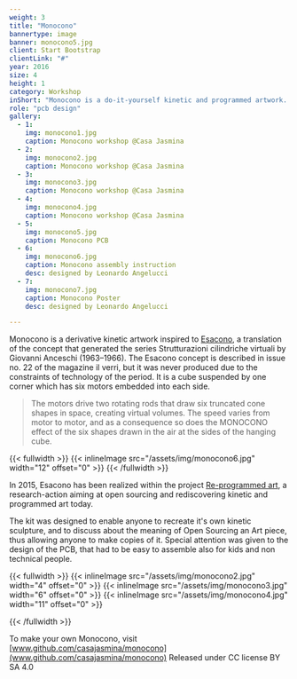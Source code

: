 ```yaml
---
weight: 3
title: "Monocono"
bannertype: image
banner: monocono5.jpg
client: Start Bootstrap
clientLink: "#"
year: 2016
size: 4
height: 1
category: Workshop
inShort: "Monocono is a do-it-yourself kinetic and programmed artwork. It is a USB powered electronic kit featuring digitally fabricated parts and a programmable board. A potentiometer controls the speed of a small motor that drives two rods and creates the effect of a virtual conic volume."
role: "pcb design"
gallery:
  - 1:
    img: monocono1.jpg
    caption: Monocono workshop @Casa Jasmina
  - 2:
    img: monocono2.jpg
    caption: Monocono workshop @Casa Jasmina
  - 3:
    img: monocono3.jpg
    caption: Monocono workshop @Casa Jasmina
  - 4:
    img: monocono4.jpg
    caption: Monocono workshop @Casa Jasmina
  - 5:
    img: monocono5.jpg
    caption: Monocono PCB
  - 6:
    img: monocono6.jpg
    caption: Monocono assembly instruction
    desc: designed by Leonardo Angelucci
  - 7:
    img: monocono7.jpg
    caption: Monocono Poster
    desc: designed by Leonardo Angelucci

---
```


 Monocono is a derivative kinetic artwork inspired to [Esacono](http://www.reprogrammed-art.cc/library/51/Esacono,-G.-Anceschi,-%3Cbr%3ES.-Cangiano,-D.-Fornari,-2015), a translation of the concept that generated the series Strutturazioni cilindriche virtuali by Giovanni Anceschi (1963–1966). The Esacono concept is described in issue no. 22 of the magazine il verri, but it was never produced due to the constraints of technology of the period. It is a cube suspended by one corner which has six motors embedded into each side.

> The motors drive two rotating rods that draw six truncated cone shapes in space, creating virtual volumes. The speed varies from motor to motor, and as a consequence so does the MONOCONO effect of the six shapes drawn in the air at the sides of the hanging cube.

{{< fullwidth >}}
 {{< inlineImage src="/assets/img/monocono6.jpg" width="12" offset="0" >}}
{{< /fullwidth >}}

In 2015, Esacono has been realized within the project [Re-programmed art](http://http://www.reprogrammed-art.cc/), a research-action aiming at open sourcing and rediscovering kinetic and programmed art today.

The kit was designed to enable anyone to recreate it's own kinetic sculpture, and to discuss about the meaning of Open Sourcing an Art piece, thus allowing anyone to make copies of it.
Special attention was given to the design of the PCB, that had to be easy to assemble also for kids and non technical people.

{{< fullwidth >}}
 {{< inlineImage src="/assets/img/monocono2.jpg" width="4" offset="0" >}}
 {{< inlineImage src="/assets/img/monocono3.jpg" width="6" offset="0" >}}
 {{< inlineImage src="/assets/img/monocono4.jpg" width="11" offset="0" >}}

{{< /fullwidth >}}

To make your own Monocono, visit [www.github.com/casajasmina/monocono](www.github.com/casajasmina/monocono)
Released under CC license BY SA 4.0
